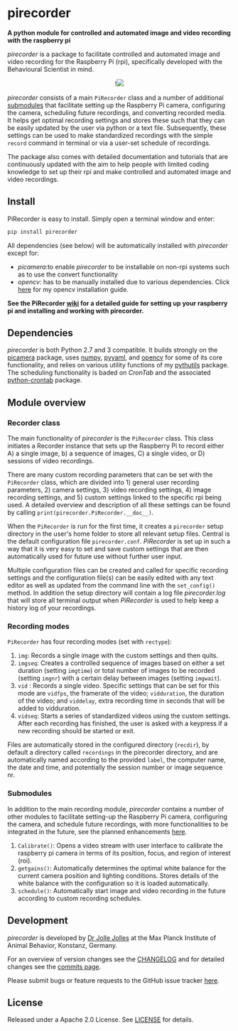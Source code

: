 # pirecorder
**A python module for controlled and automated image and video recording with the raspberry pi**

*pirecorder* is a package to facilitate controlled and automated image and video recording for the Raspberry Pi (rpi), specifically developed with the Behavioural Scientist in mind.

<p align="center">!<img src="https://github.com/JolleJolles/pirecorder/blob/master/pirecorder-logo.jpg"></p>

*pirecorder* consists of a main `PiRecorder` class and a number of additional [submodules](#submodules) that facilitate setting up the Raspberry Pi camera, configuring the camera, scheduling future recordings, and converting recorded media. It helps get optimal recording settings and stores these such that they can be easily updated by the user via python or a text file. Subsequently, these settings can be used to make standardized recordings with the simple `record` command in terminal or via a user-set schedule of recordings.

The package also comes with detailed documentation and tutorials that are continuously updated with the aim to help people with limited coding knowledge to set up their rpi and make controlled and automated image and video recordings.


## <a name="install"></a>Install

PiRecorder is easy to install. Simply open a terminal window and enter:

```bash
pip install pirecorder
```

All dependencies (see below) will be automatically installed with *pirecorder* except for:

- *picamera*:to enable *pirecorder* to be installable on non-rpi systems such as to use the convert functionality
- *opencv*: has to be manually installed due to various dependencies. Click [here](https://github.com/JolleJolles/pirecorder/wiki/Install-OpenCV-for-Python-on-Mac,-Ubuntu,-Raspberry-Pi) for my opencv installation guide.

**See the PiRecorder [wiki](https://github.com/JolleJolles/pirecorder/wiki) for a detailed guide for setting up your raspberry pi and installing and working with pirecorder.**

## Dependencies
*pirecorder* is both Python 2.7 and 3 compatible. It builds strongly on the [picamera](http://picamera.readthedocs.io/) package, uses [numpy](http://www.numpy.org/), [pyyaml](https://pyyaml.org), and [opencv](http://opencv.org) for some of its core functionality, and relies on various utility functions of my [pythutils](https://github.com/JolleJolles/pythutils) package. The scheduling functionality is baded on *CronTab* and the associated [python-crontab](https://pypi.org/project/python-crontab/) package.


## Module overview

### Recorder class
The main functionality of *pirecorder* is the `PiRecorder` class. This class initiates a Recorder instance that sets up the Raspberry Pi to record either A) a single image, b) a sequence of images, C) a single video, or D) sessions of video recordings.

There are many custom recording parameters that can be set with the `PiRecorder` class, which are divided into 1) general user recording parameters, 2) camera settings, 3) video recording settings, 4) image recording settings, and 5) custom settings linked to the specific rpi being used. A detailed overview and description of all these settings can be found by calling `print(pirecorder.PiRecorder.__doc__)`.

When the `PiRecorder` is run for the first time, it creates a `pirecorder` setup directory in the user's home folder to store all relevant setup files. Central is the default configuration file `pirecorder.conf`. *PiRecorder* is set up in such a way that it is very easy to set and save custom settings that are then automatically used for future use without further user input.

Multiple configuration files can be created and called for specific recording settings and the configuration file(s) can be easily edited with any text editor as well as updated from the command line with the `set_config()` method. In addition the setup directory will contain a log file *pirecorder.log* that will store all terminal output when *PiRecorder* is used to help keep a history log of your recordings.

### Recording modes
`PiRecorder` has four recording modes (set with `rectype`):

1. `img`: Records a single image with the custom settings and then quits.
2. `imgseq`: Creates a controlled sequence of images based on either a set duration (setting `imgtime`) or total number of images to be recorded (setting `imgnr`) with a certain delay between images (setting `imgwait`).
3. `vid` : Records a single video. Specific settings that can be set for this mode are `vidfps`, the framerate of the video; `vidduration`, the duration of the video; and `viddelay`, extra recording time in seconds that will be added to vidduration.
4. `vidseq`: Starts a series of standardized videos using the custom settings. After each recording has finished, the user is asked with a keypress if a new recording should be started or exit.

Files are automatically stored in the configured directory (`recdir`), by default a directory called `recordings` in the pirecorder directory, and are automatically named according to the provided `label`, the computer name, the date and time, and potentially the session number or image sequence nr.

### <a name="submodules"></a>Submodules
In addition to the main recording module, *pirecorder* contains a number of other modules to facilitate setting-up the Raspberry Pi camera, configuring the camera, and schedule future recordings, with more functionalities to be integrated in the future, see the planned enhancements [here](https://github.com/JolleJolles/pirecorder/labels/enhancement).

1. `Calibrate()`: Opens a video stream with user interface to calibrate the raspberry pi camera in terms of its position, focus, and region of interest (roi).
2. `getgains()`: Automatically determines the optimal white balance for the current camera position and lighting conditions. Stores details of the white balance with the configuration so it is loaded automatically.
3. `schedule()`: Automatically start image and video recording in the future according to custom recording schedules.


## Development
*pirecorder* is developed by [Dr Jolle Jolles](http://jollejolles.com) at the Max Planck Institute of Animal Behavior, Konstanz, Germany.

For an overview of version changes see the [CHANGELOG](https://github.com/JolleJolles/pirecorder/blob/master/CHANGELOG) and for detailed changes see the [commits page](https://github.com/JolleJolles/pirecorder/commits/).

Please submit bugs or feature requests to the GitHub issue tracker [here](https://github.com/JolleJolles/pirecorder/issues).

## License
Released under a Apache 2.0 License. See [LICENSE](https://github.com/JolleJolles/pirecorder/blob/master/LICENSE) for details.
